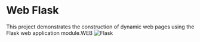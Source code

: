 # Web Flask

This project demonstrates the construction of dynamic web pages using the Flask web application module.WEB
![Flask](https://zupimages.net/up/23/50/pnhu.png)
